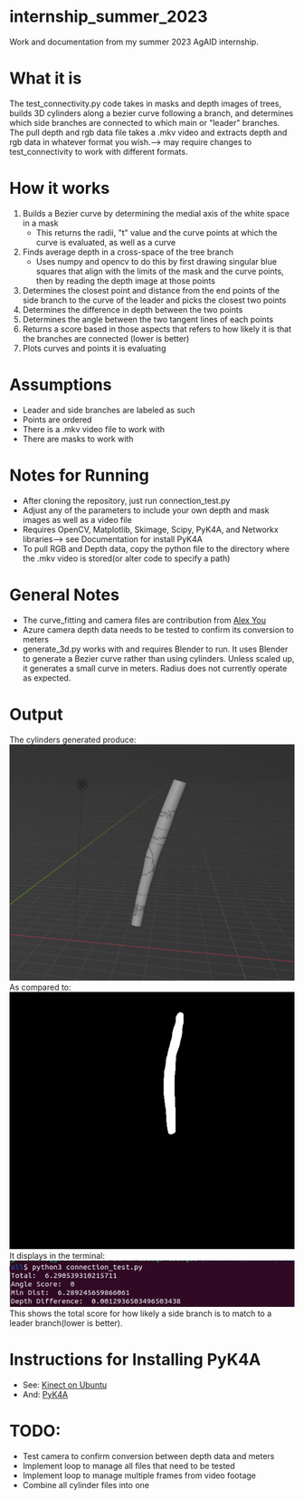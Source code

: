 # internship_summer_2023
Work and documentation from my summer 2023 AgAID internship.

# What it is
The test_connectivity.py code takes in masks and depth images of trees, builds 3D cylinders along a bezier curve following a branch, and determines which side branches are connected to which main or "leader" branches.
The pull depth and rgb data file takes a .mkv video and extracts depth and rgb data in whatever format you wish.--> may require changes to test_connectivity to work with different formats.

# How it works
1. Builds a Bezier curve by determining the medial axis of the white space in a mask
   - This returns the radii, "t" value and the curve points at which the curve is evaluated, as well as a curve
2. Finds average depth in a cross-space of the tree branch
   - Uses numpy and opencv to do this by first drawing singular blue squares that align with the limits of the mask and the curve points, then by reading the depth image at those points
3. Determines the closest point and distance from the end points of the side branch to the curve of the leader and picks the closest two points
4. Determines the difference in depth between the two points
5. Determines the angle between the two tangent lines of each points
6. Returns a score based in those aspects that refers to how likely it is that the branches are connected (lower is better)
7. Plots curves and points it is evaluating
    
# Assumptions
- Leader and side branches are labeled as such
- Points are ordered
- There is a .mkv video file to work with
- There are masks to work with
  
# Notes for Running
- After cloning the repository, just run connection_test.py
- Adjust any of the parameters to include your own depth and mask images as well as a video file
- Requires OpenCV, Matplotlib, Skimage, Scipy, PyK4A, and Networkx libraries--> see Documentation for install PyK4A
- To pull RGB and Depth data, copy the python file to the directory where the .mkv video is stored(or alter code to specify a path)

# General Notes
- The curve_fitting and camera files are contribution from [Alex You](https://github.com/osu-youa)
- Azure camera depth data needs to be tested to confirm its conversion to meters
- generate_3d.py works with and requires Blender to run. It uses Blender to generate a Bezier curve rather than using cylinders. Unless scaled up, it generates a small curve in meters. Radius does not currently operate as expected.

# Output
The cylinders generated produce:
![alt text](generated.png)
As compared to:
![alt text](leader_mask.png)
It displays in the terminal:
![alt text](output.png)
This shows the total score for how likely a side branch is to match to a leader branch(lower is better).

# Instructions for Installing PyK4A
- See: [Kinect on Ubuntu](https://github.com/juancarlosmiranda/azure_kinect_notes)
- And: [PyK4A](https://github.com/etiennedub/pyk4a)

# TODO:
- Test camera to confirm conversion between depth data and meters
- Implement loop to manage all files that need to be tested
- Implement loop to manage multiple frames from video footage
- Combine all cylinder files into one
